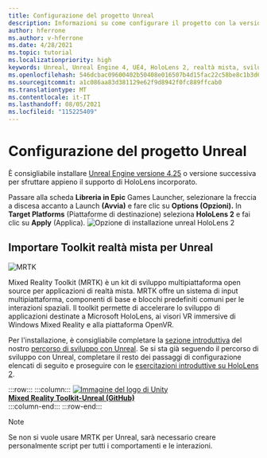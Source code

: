 ```yaml
---
title: Configurazione del progetto Unreal
description: Informazioni su come configurare il progetto con la versione più recente di Unreal Engine e dello strumento di funzionalità di realtà mista.
author: hferrone
ms.author: v-hferrone
ms.date: 4/28/2021
ms.topic: tutorial
ms.localizationpriority: high
keywords: Unreal, Unreal Engine 4, UE4, HoloLens 2, realtà mista, sviluppo, funzionalità, nuovo progetto, emulatore, documentazione, guide, ologrammi, sviluppo di giochi, visore per realtà mista, visore windows mixed reality, visore per realtà virtuale
ms.openlocfilehash: 546dcbac09600402b50408e016507b4d15fac22c58be8c1b3d68331dc5320252
ms.sourcegitcommit: a1c086aa83d381129e62f9d8942f0fc889ffcab0
ms.translationtype: MT
ms.contentlocale: it-IT
ms.lasthandoff: 08/05/2021
ms.locfileid: "115225409"
---
```

# <a name="setting-up-your-unreal-project"></a>Configurazione del progetto Unreal

È consigliabile installare [Unreal Engine versione 4.25](https://docs.unrealengine.com//GettingStarted/Installation/index.html) o versione successiva per sfruttare appieno il supporto di HoloLens incorporato.

Passare alla scheda **Libreria in Epic** Games Launcher, selezionare la freccia a discesa accanto a Launch **(Avvia)** e fare clic su **Options (Opzioni).** In **Target Platforms** (Piattaforme di destinazione) seleziona **HoloLens 2** e fai clic su **Apply** (Applica).
![Opzione di installazione unreal HoloLens 2](../images/Unreal_Install_Option_HoloLens2.png)

## <a name="import-mixed-reality-toolkit-for-unreal"></a>Importare Toolkit realtà mista per Unreal

![MRTK](../../design/images/MRTK_UX_Hero.png)

Mixed Reality Toolkit (MRTK) è un kit di sviluppo multipiattaforma open source per applicazioni di realtà mista. MRTK offre un sistema di input multipiattaforma, componenti di base e blocchi predefiniti comuni per le interazioni spaziali. Il toolkit permette di accelerare lo sviluppo di applicazioni destinate a Microsoft HoloLens, ai visori VR immersive di Windows Mixed Reality e alla piattaforma OpenVR.

Per l'installazione, è consigliabile completare la [sezione introduttiva](unreal-development-overview.md#1-getting-started) del nostro [percorso di sviluppo con Unreal](unreal-development-overview.md). Se si sta già seguendo il percorso di sviluppo con Unreal, completare il resto dei passaggi di configurazione elencati di seguito e proseguire con le [esercitazioni introduttive su HoloLens 2](tutorials/unreal-uxt-ch1.md).

:::row:::
    :::column:::
        <a href="https://github.com/Microsoft/MixedRealityToolkit-Unreal" target="_blank">![Immagine del logo di Unity](../images/MRTK-Unreal-Banner.png)<br>**Mixed Reality Toolkit-Unreal (GitHub)** </a><br>
    :::column-end:::
:::row-end:::

> [!NOTE]
> Se non si vuole usare MRTK per Unreal, sarà necessario creare personalmente script per tutti i comportamenti e le interazioni.